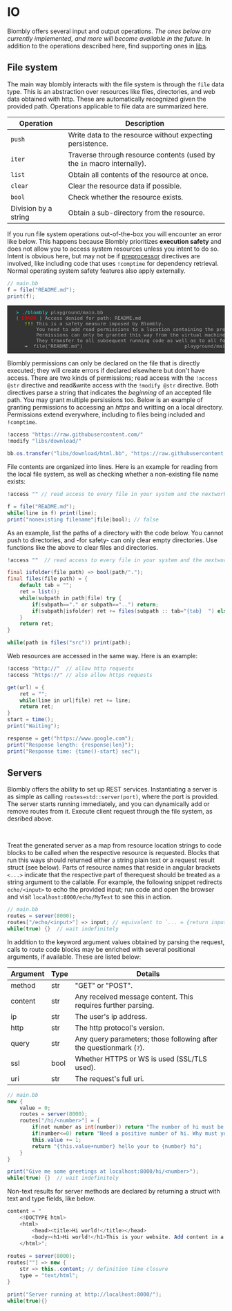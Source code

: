 # IO

Blombly offers several input and output operations.
*The ones below are currently implemented, and more will become available in the future.*
In addition to the operations described here, find supporting ones in [libs](../advanced/libs.md).


## File system

The main way blombly interacts with the file system is through the `file` data type.
This is an abstraction over resources like files, directories, and web data obtained
with http. These are automatically recognized given the provided path. 
Operations applicable to file data are summarized here.

| **Operation**         | **Description**                                                                          |
|------------------------|------------------------------------------------------------------------------------------|
| `push`                | Write data to the resource without expecting persistence.                                 |
| `iter`                | Traverse through resource contents (used by the `in` macro internally).                   |
| `list`                | Obtain all contents of the resource at once.                                              |
| `clear`               | Clear the resource data if possible.                                                      |
| `bool`                | Check whether the resource exists.                                                        |
| Division by a string  | Obtain a sub-directory from the resource.                                                 |


If you run file system operations out-of-the-box you will encounter an error
like below. This happens because Blombly prioritizes **execution safety** and does 
not allow you to access system resources unless you intent to do so. Intent is obvious
here, but may not be if [preprocessor](../advanced/preprocessor.md) directives are involved,
like including code that uses `!comptime` for dependency retrieval. 
Normal operating system safety features also apply externally.

```java
// main.bb
f = file("README.md");
print(f);
```

<pre style="font-size: 80%;background-color: #333; color: #AAA; padding: 10px 20px; overflow-x: auto;">
<span style="color: cyan;">> ./blombly</span> playground/main.bb
(<span style="color: red;"> ERROR </span>) Access denied for path: README.md
   <span style="color: yellow;">!!!</span> This is a safety measure imposed by Blombly.
       You need to add read permissions to a location containing the prefix with `!access "location"`.
       Permissions can only be granted this way from the virtual machine's entry point.
       They transfer to all subsequent running code as well as to all following `!comptime` preprocessing.
   <span style="color: lightblue;">→</span>  file("README.md")                                   playground/main.bb line 1
</pre>

Blombly permissions can only be declared on the file that is directly
executed; they will create errors if declared elsewhere but don't have access.
There are two kinds of permissions; read access with the `!access @str` 
directive and read&write access with the `!modify @str` directive.
Both directives parse a string that indicates the *beginning* of an accepted file path.
You may grant multiple persissions too. Below is an example of granting permissions to accessing
an *https* and writting on a local directory. Permissions extend everywhere, 
including to files being included and `!comptime`. 


```java
!access "https://raw.githubusercontent.com/"
!modify "libs/download/"

bb.os.transfer("libs/download/html.bb", "https://raw.githubusercontent.com/maniospas/Blombly/refs/heads/main/libs/html.bb");
```

File contents are organized into lines.
Here is an example for reading from the local file system,
as well as checking whether a non-existing file name exists:

```java
!access "" // read access to every file in your system and the nextwork (NOT RECOMMENDED)

f = file("README.md");
while(line in f) print(line);
print("nonexisting filename"|file|bool); // false
```

As an example, list the paths of a directory with the code below. 
You cannot push to directories, and -for safety- can only clear empty directories.
Use functions like the above to clear files and directories.

```java
!access ""  // read access to every file in your system and the nextwork (NOT RECOMMENDED)

final isfolder(file path) => bool(path/".");
final files(file path) = {
    default tab = "";
    ret = list();
    while(subpath in path|file) try {
        if(subpath=="." or subpath=="..") return;
        if(subpath|isfolder) ret += files(subpath :: tab="{tab}  ") else push(ret, subpath);
    }
    return ret;
}

while(path in files("src")) print(path);
```

Web resources are accessed in the same way. Here is an example:

```java
!access "http://"  // allow http requests
!access "https://" // also allow https requests

get(url) = {
    ret = "";
    while(line in url|file) ret += line;
    return ret;
}
start = time();
print("Waiting");

response = get("https://www.google.com");
print("Response length: {response|len}");
print("Response time: {time()-start} sec");
```



## Servers

Blombly offers the ability to set up REST services.
Instantiating a server is as simple as calling `routes=std::server(port)`,
where the port is provided. The server starts running immediately,
and you can dynamically add or remove routes from it. Execute client
request through the file system, as desribed above.

<br>

Treat the generated server as a map from resource location strings to code blocks
to be called when the respective resource is requested. Blocks that run this
ways should returned either a string plain text or a request result struct (see below). 
Parts of resource names that reside in angular brackets `<...>` indicate that the respective 
part of therequest should be treated as a string argument to the callable.
For example, the following snippet redirects `echo/<input>` to echo the provided input;
run code and open the browser and visit `localhost:8000/echo/MyTest` to see this in action.

```java
// main.bb
routes = server(8000);
routes["/echo/<input>"] => input; // equivalent to `... = {return input}`
while(true) {}  // wait indefinitely
```

In addition to the keyword argument values obtained by parsing the request, calls
to route code blocks may be enriched with several positional arguments, if available.
These are listed below:

| Argument | Type | Details |
| -------- | ---- | ----------- |
| method   | str  | "GET" or "POST". |
| content  | str  | Any received message content. This requires further parsing. |
| ip       | str  | The user's ip address. |
| http     | str  | The http protocol's version. |
| query    | str  | Any query parameters; those following after the questionmark (`?`). |
| ssl      | bool | Whether HTTPS or WS is used (SSL/TLS used). |
| uri      | str  | The request's full uri. |


```java
// main.bb
new {
    value = 0;
    routes = server(8000);
    routes["/hi/<number>"] = {
        if(not number as int(number)) return "The number of hi must be an integer.";
        if(number<=0) return "Need a positive number of hi. Why must you take them away? :-(";
        this.value += 1;
        return "{this.value+number} hello your to {number} hi";
    }
}

print("Give me some greetings at localhost:8000/hi/<number>");
while(true) {}  // wait indefinitely
```

Non-text results for server methods are declared by returning
a struct with text and type fields, like below.

```java
content = "
    <!DOCTYPE html>
    <html>
        <head><title>Hi world!</title></head>
        <body><h1>Hi world!</h1>This is your website. Add content in a <a href='https://perfectmotherfuckingwebsite.com/'>nice format</a>.</body>
    </html>";
    
routes = server(8000);
routes[""] => new {
    str => this..content; // definition time closure
    type = "text/html";
}

print("Server running at http://localhost:8000/");
while(true){}
```

